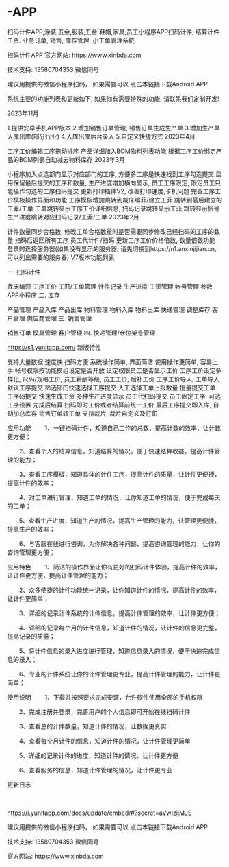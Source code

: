 # -APP
扫码计件APP,涂装,五金,服装,五金,鞋帽,家具,员工小程序APP扫码计件, 结算计件工资. 业务订单, 销售, 库存管理, 小工单管理系統

扫码计件APP
官方网站: https://www.xinbda.com

技术支持: 13580704353 微信同号

建议用提供的微信小程序扫码， 如果需要可以 点击本链接下载Android APP




系统主要的功能列表和更新如下, 如果你有需要特殊的功能, 请联系我们定制开发!

2023年11月

1.提供安卓手机APP版本
2.增加销售订单管理, 销售订单生成生产单
3.增加生产单入库出库(部分行业)
4.入库出库后台录入
5.自定义快捷方式
2023年4月

工序工价编辑工序拖动排序
产品详细加入BOM物料列表功能
根据工序工价绑定产品的BOM列表自动减去物料库存
2023年3月

小程序加入点选部门显示对应部门的工序, 方便多工序是快速找到工序勾选提交
启用保留最后提交的工序和数量,
生产进度增加横向显示,
员工工序限定, 限定员工只能操作勾选的工序扫码提交
更新打印插件V2, 改善打印速度,卡机问题
完善工序工价模板操作界面和功能
工序模板增加跳转到裁床编菲/建立工菲
跳转到最后建立的工菲/工单
工单跳转显示工序工价详细信息, 扫码记录跳转显示工菲,跳转显示帐号
生产进度跳转对应扫码记录/工菲/工单
2023年2月

计件数量同步合格数, 修改工单合格数量时是否需要同步修改已经扫码的工序的数量
扫码后返回所有工序
员工代计件/扫码
更新工序工价价格倍数, 数量倍数功能
登录时选择服务器(如果没有显示的服务器, 请先切换到https://n1.anxinjijian.cn, 可以列出需要的服务器)
V7版本功能列表

一. 扫码计件

裁床编菲
工序工价
工菲/工单管理
计件记录
生产进度
工资管理
帐号管理
参数
APP小程序
二. 库存

产品管理
产品入库
产品出库
物料管理
物料入库
物料出库
快递管理
调整库存
客户管理
供应商管理
三. 销售管理

销售订单
模具管理
客户管理
四. 快递管理/仓位架号管理

https://s1.yunitapp.com/
新版特性

支持大量数据
速度快
扫码方便
系统操作简单, 界面简洁
使用操作更简单, 容易上手
帐号权限按功能模组设定是否开放
设定权限员工是否显示工价
工序工价设定多样化, 尺码/规格工价, 员工薪酬等级, 员工工价, 后补工价
工序工价导入, 工单导入
默认工序提交
筛选部门快速选择工序提交
人工选择工单上报数量
批量提交工单
工序码提交
快速生成工资
多种生产进度显示
员工代扫码提交
员工固定工序, 可选工序设置
完成后结算
扫码即时工价或者结算前统一工价
最后工序提交即入库, 自动加总库存
销售订单转工单
支持裁片, 裁片自定义及打印







应用功能
　　1、一键扫码计件，知道自己工作的总数，提高计数的效率，让计数更方便；

　　2、查看个人的结算信息，知道结算的情况，便于快速结算收益，提高计件管理的能力；

　　3、查看工序模板，知道具体的计件工序，提高计件的质量，让计件更便捷，提高计件的效率；

　　4、对工单进行管理，知道工单的情况，让你知道工单的情况，便于完成每天的工单；

　　5、查看生产进度，知道生产的情况，提高生产管理的能力，让管理更便捷，提高生产的效率；

　　6、与客服在线进行咨询，为你解决各种问题，提高咨询管理的能力，让你的咨询管理更方便；

应用特色
　　1、简洁的操作界面让你有更好的扫码计件体验，提高计件的效率，让计件更方便，提高计件管理的能力；

　　2、众多便捷的计件功能统一记录，让你知道计件的情况，提高计件的效率，让计件更简单；

　　3、详细的记录计件系统的计件信息，提高计件管理的效率，让计件更方便；

　　4、详细的记录每个月的计件信息，知道计件的情况，让计件的信息更完整，提高记录的质量；

　　5、将计件信息的录入进度进行管理，知道信息录入的情况，便于快速完成信息的录入；

　　6、专业的计件系统让你的计件管理更专业，提高计件管理的能力，让计件更简单；

使用说明
　　1、下载并按照要求完成安装，允许软件使用全部的手机权限

　　2、完成注册并登录，完善用户的个人信息即可开始在线扫码计件

　　3、查看总的计件数量，知道计件的情况，让数据更真实

　　4、查看每个月计件的信息，知道计件的情况，让计件管理更简单

　　5、详细的记录计件的进度，知道计件的情况，让计件更方便

　　6、查看服务的信息，知道计件管理的情况，让计件更专业

更新日志

　　

https://i.yunitapp.com/docs/update/embed/#?secret=aVwIzijMJS

建议用提供的微信小程序扫码， 如果需要可以 点击本链接下载Android APP

技术支持: 13580704353 微信同号

官方网站: https://www.xinbda.com
